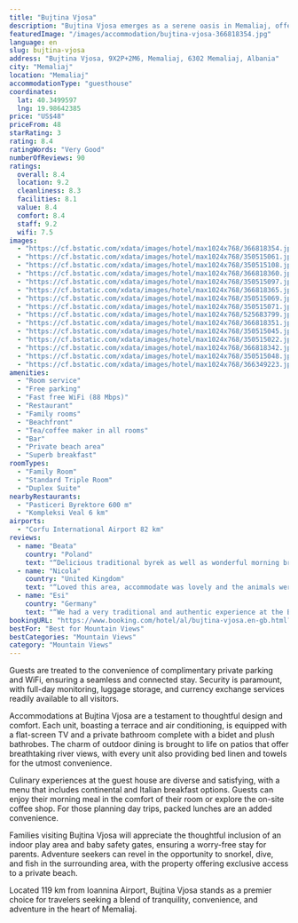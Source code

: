 ```yaml
---
title: "Bujtina Vjosa"
description: "Bujtina Vjosa emerges as a serene oasis in Memaliaj, offering guests an unparalleled blend of comfort and natural beauty."
featuredImage: "/images/accommodation/bujtina-vjosa-366818354.jpg"
language: en
slug: bujtina-vjosa
address: "Bujtina Vjosa, 9X2P+2M6, Memaliaj, 6302 Memaliaj, Albania"
city: "Memaliaj"
location: "Memaliaj"
accommodationType: "guesthouse"
coordinates:
  lat: 40.3499597
  lng: 19.98642385
price: "US$48"
priceFrom: 48
starRating: 3
rating: 8.4
ratingWords: "Very Good"
numberOfReviews: 90
ratings:
  overall: 8.4
  location: 9.2
  cleanliness: 8.3
  facilities: 8.1
  value: 8.4
  comfort: 8.4
  staff: 9.2
  wifi: 7.5
images:
  - "https://cf.bstatic.com/xdata/images/hotel/max1024x768/366818354.jpg?k=e8024bd1aac4a690a54b9964e9369511a0f22422baf7dce3121ef9a4af68b68e&o=&hp=1"
  - "https://cf.bstatic.com/xdata/images/hotel/max1024x768/350515061.jpg?k=c7923b62aa8e6996fd26992694535757cd86299b60a8d525a9a6d49353ef5125&o=&hp=1"
  - "https://cf.bstatic.com/xdata/images/hotel/max1024x768/350515108.jpg?k=b96b542224924f0b3a426d5fb7f7a83940f32c0cc369f4fca17a77f2a150182f&o=&hp=1"
  - "https://cf.bstatic.com/xdata/images/hotel/max1024x768/366818360.jpg?k=f1a1c9bcf78c9813a5f5fe8b113d988e20712b5f5686117bdeb5b1e87e4d9a78&o=&hp=1"
  - "https://cf.bstatic.com/xdata/images/hotel/max1024x768/350515097.jpg?k=29ff1e9cfad67cfa1e3f764451adb93788f4c0d266e9f11bc73b4be9ae09f35b&o=&hp=1"
  - "https://cf.bstatic.com/xdata/images/hotel/max1024x768/366818365.jpg?k=2fc101f924559028747baee69b111af1438347a74d619836bc889fb5a85da669&o=&hp=1"
  - "https://cf.bstatic.com/xdata/images/hotel/max1024x768/350515069.jpg?k=925b7d19d170feb682d377bf3d2a33fbf4e5566e06ede44af59bed3c98dc9618&o=&hp=1"
  - "https://cf.bstatic.com/xdata/images/hotel/max1024x768/350515071.jpg?k=f034eebd4e7538b55dccb6b56a75030651d5124f415a6e3cba9776db88c98d0f&o=&hp=1"
  - "https://cf.bstatic.com/xdata/images/hotel/max1024x768/525683799.jpg?k=0fd58da06e036b776ad2e0cb2ae0a673e680a4f8039486a9b56cc51253834fd1&o=&hp=1"
  - "https://cf.bstatic.com/xdata/images/hotel/max1024x768/366818351.jpg?k=eb80165f94d054fe8ef97230c9e8c966a51036c7eb0aeff12772b54bc6623c93&o=&hp=1"
  - "https://cf.bstatic.com/xdata/images/hotel/max1024x768/350515045.jpg?k=b00c9f10db79a922044e32b9c0651d8422c6038edf968cab72fc6f1a3bc67298&o=&hp=1"
  - "https://cf.bstatic.com/xdata/images/hotel/max1024x768/350515022.jpg?k=6c4f35ae827d97d36a85154ce694555ef48ebc8d3becf1ed8ab139eee81aff3d&o=&hp=1"
  - "https://cf.bstatic.com/xdata/images/hotel/max1024x768/366818342.jpg?k=b39f7e19e207e2b886eb2a95ac42c6e178563b211f9bb623bee9363f7a7c5eab&o=&hp=1"
  - "https://cf.bstatic.com/xdata/images/hotel/max1024x768/350515048.jpg?k=47b866b3aa607a997d194c39e978677037c8ddcf9e0e88c4a3aada7222217154&o=&hp=1"
  - "https://cf.bstatic.com/xdata/images/hotel/max1024x768/366349223.jpg?k=29478f955da4b1d995493f5067fcb6dfa2190a4713eac50e42db1d0b3c67b2df&o=&hp=1"
amenities:
  - "Room service"
  - "Free parking"
  - "Fast free WiFi (88 Mbps)"
  - "Restaurant"
  - "Family rooms"
  - "Beachfront"
  - "Tea/coffee maker in all rooms"
  - "Bar"
  - "Private beach area"
  - "Superb breakfast"
roomTypes:
  - "Family Room"
  - "Standard Triple Room"
  - "Duplex Suite"
nearbyRestaurants:
  - "Pasticeri Byrektore 600 m"
  - "Kompleksi Veal 6 km"
airports:
  - "Corfu International Airport 82 km"
reviews:
  - name: "Beata"
    country: "Poland"
    text: "“Delicious traditional byrek as well as wonderful morning breakfast! Wonderful views, great and hospitable hosts, very supportive for the hints where to go in the surrounding. Thank you!!”"
  - name: "Nicola"
    country: "United Kingdom"
    text: "“Loved this area, accommodate was lovely and the animals were fab.. The best bit about the stay was the breakfast in the morning.. People were so friendly, would have loved to have stayed longer!”"
  - name: "Esi"
    country: "Germany"
    text: "“We had a very traditional and authentic experience at the Bujtina Vjosa. The location right near the Vjosa river is one of a kind. Also the staff was very friendly and kind, especially the woman called Vali. Her food was delicious and the rooms...”"
bookingURL: "https://www.booking.com/hotel/al/bujtina-vjosa.en-gb.html?aid=8035640"
bestFor: "Best for Mountain Views"
bestCategories: "Mountain Views"
category: "Mountain Views"
---
```


Guests are treated to the convenience of complimentary private parking and WiFi, ensuring a seamless and connected stay. Security is paramount, with full-day monitoring, luggage storage, and currency exchange services readily available to all visitors.

Accommodations at Bujtina Vjosa are a testament to thoughtful design and comfort. Each unit, boasting a terrace and air conditioning, is equipped with a flat-screen TV and a private bathroom complete with a bidet and plush bathrobes. The charm of outdoor dining is brought to life on patios that offer breathtaking river views, with every unit also providing bed linen and towels for the utmost convenience.

Culinary experiences at the guest house are diverse and satisfying, with a menu that includes continental and Italian breakfast options. Guests can enjoy their morning meal in the comfort of their room or explore the on-site coffee shop. For those planning day trips, packed lunches are an added convenience.

Families visiting Bujtina Vjosa will appreciate the thoughtful inclusion of an indoor play area and baby safety gates, ensuring a worry-free stay for parents. Adventure seekers can revel in the opportunity to snorkel, dive, and fish in the surrounding area, with the property offering exclusive access to a private beach.

Located 119 km from Ioannina Airport, Bujtina Vjosa stands as a premier choice for travelers seeking a blend of tranquility, convenience, and adventure in the heart of Memaliaj.